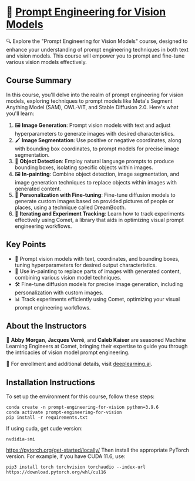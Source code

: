 # 📸 [Prompt Engineering for Vision Models](https://www.deeplearning.ai/short-courses/prompt-engineering-for-vision-models/)

🔍 Explore the "Prompt Engineering for Vision Models" course, designed to enhance your understanding of prompt engineering techniques in both text and vision models. This course will empower you to prompt and fine-tune various vision models effectively.

## Course Summary
In this course, you'll delve into the realm of prompt engineering for vision models, exploring techniques to prompt models like Meta's Segment Anything Model (SAM), OWL-ViT, and Stable Diffusion 2.0. Here's what you'll learn:

1. 🖼️ **Image Generation**: Prompt vision models with text and adjust hyperparameters to generate images with desired characteristics.
2. 🖌️ **Image Segmentation**: Use positive or negative coordinates, along with bounding box coordinates, to prompt models for precise image segmentation.
3. 🎯 **Object Detection**: Employ natural language prompts to produce bounding boxes, isolating specific objects within images.
4. 🖼️ **In-painting**: Combine object detection, image segmentation, and image generation techniques to replace objects within images with generated content.
5. 🌟 **Personalization with Fine-tuning**: Fine-tune diffusion models to generate custom images based on provided pictures of people or places, using a technique called DreamBooth.
6. 🔄 **Iterating and Experiment Tracking**: Learn how to track experiments effectively using Comet, a library that aids in optimizing visual prompt engineering workflows.

## Key Points
- 📝 Prompt vision models with text, coordinates, and bounding boxes, tuning hyperparameters for desired output characteristics.
- 🎨 Use in-painting to replace parts of images with generated content, combining various vision model techniques.
- 🛠️ Fine-tune diffusion models for precise image generation, including personalization with custom images.
- 📊 Track experiments efficiently using Comet, optimizing your visual prompt engineering workflows.

## About the Instructors
🌟 **Abby Morgan**, **Jacques Verré**, and **Caleb Kaiser** are seasoned Machine Learning Engineers at Comet, bringing their expertise to guide you through the intricacies of vision model prompt engineering.

🔗 For enrollment and additional details, visit [deeplearning.ai](https://www.deeplearning.ai/short-courses/).

## Installation Instructions
To set up the environment for this course, follow these steps:

```
conda create -n prompt-engineering-for-vision python=3.9.6
conda activate prompt-engineering-for-vision
pip install -r requirements.txt
```

If using cuda, get cude version:

```
nvdidia-smi
```

https://pytorch.org/get-started/locally/
Then install the appropriate PyTorch version. For example, if you have CUDA 11.6, use:

```
pip3 install torch torchvision torchaudio --index-url https://download.pytorch.org/whl/cu116
```